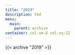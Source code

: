 ```yaml
---
title: "2019"
description: tbd
menu:
  main:
    parent: archive
container: col-sm-6 col-xs-12
---
```


{{< archive "2019" >}}
